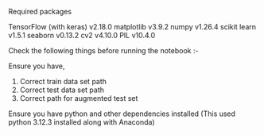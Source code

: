Required packages

TensorFlow (with keras) v2.18.0
matplotlib v3.9.2
numpy v1.26.4
scikit learn v1.5.1
seaborn v0.13.2
cv2 v4.10.0
PIL v10.4.0

Check the following things before running the notebook :-

Ensure you have,

1) Correct train data set path
2) Correct test data set path
3) Correct path for augmented test set

Ensure you have python and other dependencies installed (This used python 3.12.3 installed along with Anaconda)
